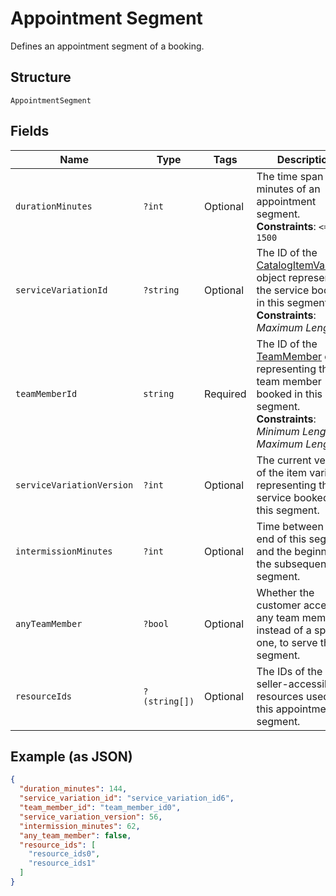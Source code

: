 
# Appointment Segment

Defines an appointment segment of a booking.

## Structure

`AppointmentSegment`

## Fields

| Name | Type | Tags | Description | Getter | Setter |
|  --- | --- | --- | --- | --- | --- |
| `durationMinutes` | `?int` | Optional | The time span in minutes of an appointment segment.<br>**Constraints**: `<= 1500` | getDurationMinutes(): ?int | setDurationMinutes(?int durationMinutes): void |
| `serviceVariationId` | `?string` | Optional | The ID of the [CatalogItemVariation](entity:CatalogItemVariation) object representing the service booked in this segment.<br>**Constraints**: *Maximum Length*: `36` | getServiceVariationId(): ?string | setServiceVariationId(?string serviceVariationId): void |
| `teamMemberId` | `string` | Required | The ID of the [TeamMember](entity:TeamMember) object representing the team member booked in this segment.<br>**Constraints**: *Minimum Length*: `1`, *Maximum Length*: `32` | getTeamMemberId(): string | setTeamMemberId(string teamMemberId): void |
| `serviceVariationVersion` | `?int` | Optional | The current version of the item variation representing the service booked in this segment. | getServiceVariationVersion(): ?int | setServiceVariationVersion(?int serviceVariationVersion): void |
| `intermissionMinutes` | `?int` | Optional | Time between the end of this segment and the beginning of the subsequent segment. | getIntermissionMinutes(): ?int | setIntermissionMinutes(?int intermissionMinutes): void |
| `anyTeamMember` | `?bool` | Optional | Whether the customer accepts any team member, instead of a specific one, to serve this segment. | getAnyTeamMember(): ?bool | setAnyTeamMember(?bool anyTeamMember): void |
| `resourceIds` | `?(string[])` | Optional | The IDs of the seller-accessible resources used for this appointment segment. | getResourceIds(): ?array | setResourceIds(?array resourceIds): void |

## Example (as JSON)

```json
{
  "duration_minutes": 144,
  "service_variation_id": "service_variation_id6",
  "team_member_id": "team_member_id0",
  "service_variation_version": 56,
  "intermission_minutes": 62,
  "any_team_member": false,
  "resource_ids": [
    "resource_ids0",
    "resource_ids1"
  ]
}
```

